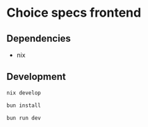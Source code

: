 # Choice specs frontend

## Dependencies
- nix

## Development

```sh
nix develop
```

```sh
bun install
```

```sh
bun run dev
```
